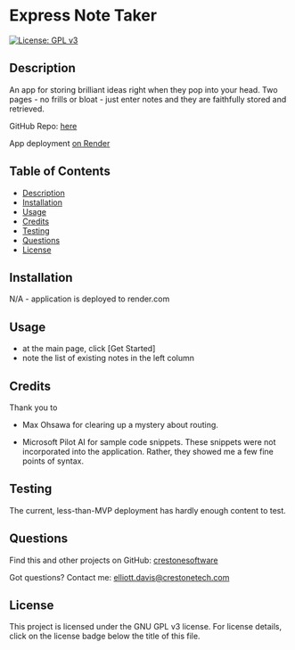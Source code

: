 # Express Note Taker
[![License: GPL v3](https://img.shields.io/badge/License-GPLv3-blue.svg)](https://www.gnu.org/licenses/gpl-3.0)
## <a name="Description"></a>Description
An app for storing brilliant ideas right when they pop into your head. Two pages - no frills or bloat - just enter notes and they are faithfully stored and retrieved.

GitHub Repo: [here](https://github.com/crestonesoftware/express-note-taker)

App deployment [on Render](https://express-note-taker-5iab.onrender.com)

## <a name="Table of Contents"></a>Table of Contents
- [Description](#Description)
- [Installation](#Installation)
- [Usage](#Usage)
- [Credits](#Credits)
- [Testing](#Testing)
- [Questions](#Questions)
- [License](#License)

## <a name="Installation"></a>Installation
N/A - application is deployed to render.com
## <a name="Usage"></a>Usage
- at the main page, click [Get Started]
- note the list of existing notes in the left column
## <a name="Credits"></a>Credits
Thank you to 
      
- Max Ohsawa for clearing up a mystery about routing.
      
- Microsoft Pilot AI for sample code snippets. These snippets were not incorporated into the application. Rather, they showed me a few fine points of syntax.
## <a name="Testing"></a>Testing
The current, less-than-MVP deployment has hardly enough content to test.
## <a name="Questions"></a>Questions
Find this and other projects on GitHub: <a href="https://github.com/crestonesoftware">crestonesoftware</a>

Got questions? Contact me: <a href="mailto:elliott.davis@crestonetech.com">elliott.davis@crestonetech.com</a>
## <a name="License"></a>License
This project is licensed under the GNU GPL v3 license. For license details, click on the license badge below the title of this file.
